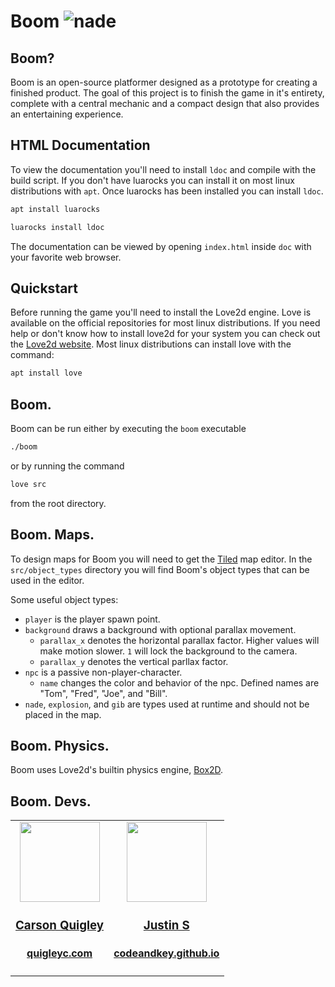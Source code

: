 # Boom ![nade](src/assets/sprites/16x16_nade.png "boom")

## Boom?

Boom is an open-source platformer designed as a prototype for creating a
finished product. The goal of this project is to finish the game in it's
entirety, complete with a central mechanic and a compact design that also
provides an entertaining experience.

## HTML Documentation

To view the documentation you'll need to install `ldoc` and compile with the
build script. If you don't have luarocks you can install it on most linux
distributions with `apt`. Once luarocks has been installed you can install
`ldoc`.

```BASH
apt install luarocks

luarocks install ldoc
```

The documentation can be viewed by opening `index.html` inside `doc` with your
favorite web browser.

## Quickstart

Before running the game you'll need to install the Love2d engine. Love is
available on the official repositories for most linux distributions.
If you need help or don't know how to install love2d for your system you can
check out the [Love2d website](https://love2d.org). Most linux distributions
can install love with the command:

```BASH
apt install love
```
## Boom.

Boom can be run either by executing the `boom` executable

```BASH
./boom
```

or by running the command

```BASH
love src
```

from the root directory.

## Boom. Maps.

To design maps for Boom you will need to get the [Tiled](https://www.mapeditor.org/) map editor.
In the `src/object_types` directory you will find Boom's object types that can be used in the editor.

Some useful object types:
- `player` is the player spawn point.
- `background` draws a background with optional parallax movement.
    - `parallax_x` denotes the horizontal parallax factor. Higher values will make motion slower. `1` will lock the background to the camera.
    - `parallax_y` denotes the vertical parllax factor.
- `npc` is a passive non-player-character.
    - `name` changes the color and behavior of the npc. Defined names are "Tom", "Fred", "Joe", and "Bill".
- `nade`, `explosion`, and `gib` are types used at runtime and should not be placed in the map.

## Boom. Physics.

Boom uses Love2d's builtin physics engine, [Box2D](http://box2d.org/about/).

## Boom. Devs.

<!-- Please forgive my html in markdown for the really pretty table -->

<table>
  <tr>
    <td align="center">
      <a href="https://github.com/quigley-c">
      <img src="https://avatars1.githubusercontent.com/u/35495466?s=460&v=4"
        width=128px>
      <h3><a href="https://github.com/quigley-c">Carson Quigley</a></h3>
      <h4><a href="https://quigleyc.com">quigleyc.com</a><h4>
    </td>
    <td align="center">
      <a href="https://github.com/codeandkey">
      <img src="https://avatars1.githubusercontent.com/u/3630356?s=460&v=4"
        width=128px>
      <h3><a href="https://github.com/codeandkey">Justin S</a></h3>
      <h4><a href="https://codeandkey.github.io">codeandkey.github.io</a><h4>
    </td>
  </tr>
</table>
